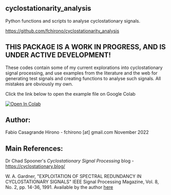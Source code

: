 ## cyclostationarity_analysis
Python functions and scripts to analyse cyclostationary signals.

https://github.com/fchirono/cyclostationarity_analysis

## THIS PACKAGE IS A WORK IN PROGRESS, AND IS UNDER ACTIVE DEVELOPMENT! ##

These codes contain some of my current explorations into cyclostationary signal processing, and use examples from the literature and the web for generating test signals and creating functions to analyse such signals. All mistakes are obviously my own.


Click the link below to open the example file on Google Colab

[![Open In Colab](https://colab.research.google.com/assets/colab-badge.svg)](https://colab.research.google.com/github/fchirono/.ipynb)

## Author:
Fabio Casagrande Hirono - fchirono [at] gmail.com
November 2022

## Main References:
Dr Chad Spooner's *Cyclostationary Signal Processing* blog - https://cyclostationary.blog/

W. A. Gardner, "EXPLOITATION OF SPECTRAL REDUNDANCY IN CYCLOSTATIONARY SIGNALS" IEEE Signal Processing Magazine, Vol. 8, No. 2, pp. 14-36, 1991.
Available by the author [here](https://cyclostationarity.com/wp-content/uploads/2021/06/Signal-Processing.pdf)

